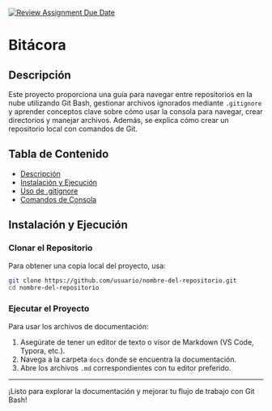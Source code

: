 [![Review Assignment Due Date](https://classroom.github.com/assets/deadline-readme-button-22041afd0340ce965d47ae6ef1cefeee28c7c493a6346c4f15d667ab976d596c.svg)](https://classroom.github.com/a/3WK28ho-)
# Bitácora

## Descripción
Este proyecto proporciona una guía para navegar entre repositorios en la nube utilizando Git Bash, gestionar archivos ignorados mediante `.gitignore` y aprender conceptos clave sobre cómo usar la consola para navegar, crear directorios y manejar archivos. Además, se explica cómo crear un repositorio local con comandos de Git.

## Tabla de Contenido
- [Descripción](#descripción)
- [Instalación y Ejecución]()
- [Uso de .gitignore](https://github.com/hacUPB/prog-2510-git-github-Ipuana2006/blob/75a09e1104c33dcdf7e62173cdd7e6ecb0237db5/docs/.gitignore)
- [Comandos de Consola](https://github.com/hacUPB/prog-2510-git-github-Ipuana2006/blob/75a09e1104c33dcdf7e62173cdd7e6ecb0237db5/docs/uso_consola.md)

## Instalación y Ejecución

### Clonar el Repositorio
Para obtener una copia local del proyecto, usa:
```bash
git clone https://github.com/usuario/nombre-del-repositorio.git
cd nombre-del-repositorio
```

### Ejecutar el Proyecto
Para usar los archivos de documentación:
1. Asegúrate de tener un editor de texto o visor de Markdown (VS Code, Typora, etc.).
2. Navega a la carpeta `docs` donde se encuentra la documentación.
3. Abre los archivos `.md` correspondientes con tu editor preferido.


---
 ¡Listo para explorar la documentación y mejorar tu flujo de trabajo con Git Bash!
